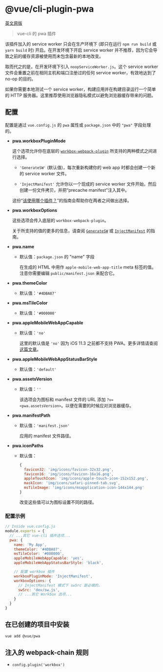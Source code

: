 # @vue/cli-plugin-pwa

[英文原版](https://github.com/vuejs/vue-cli/tree/dev/packages/\@vue/cli-plugin-pwa/README.md)

> vue-cli 的 pwa 插件

该插件加入的 service worker 只会在生产环境下 (即只在运行 `npm run build` 或 `yarn build` 时) 开启。在开发环境下开启 service worker 并不推荐，因为它会导致之前的缓存资源被使用而未包含最新的本地改变。

取而代之的是，在开发环境下引入 `noopServiceWorker.js`。这个 service worker 文件会重置之前在相同主机和端口注册过的任何 service worker，有效地达到了 no-op 的目的。

如果你需要本地测试一个 service worker，构建应用并在构建目录运行一个简单的 HTTP 服务器。这里推荐使用浏览器隐私模式以避免浏览器缓存带来的问题。

## 配置

配置是通过 `vue.config.js` 的 `pwa` 属性或 `package.json` 中的 `"pwa"` 字段处理的。

- **pwa.workboxPluginMode**

  这个选项允许你在底层的 [`workbox-webpack-plugin`](https://developers.google.com/web/tools/workbox/modules/workbox-webpack-plugin) 所支持的两种模式之间进行选择。

  - `'GenerateSW'` (默认值)，每次重新构建你的 web app 时都会创建一个新的 service worker 文件。

  - `'InjectManifest'` 允许你以一个现成的 service worker 文件开始，然后创建一份文件拷贝，并把“precache manifest”注入其中。

  这份“[该使用哪个插件？](https://developers.google.com/web/tools/workbox/modules/workbox-webpack-plugin#which_plugin_to_use)”的指南会帮助你在两者之间做出选择。

- **pwa.workboxOptions**

  这些选项会传入底层的 `workbox-webpack-plugin`。

  关于所支持的值的更多的信息，请查阅 
  [`GenerateSW`](https://developers.google.com/web/tools/workbox/modules/workbox-webpack-plugin#full_generatesw_config) 或 [`InjectManifest`](https://developers.google.com/web/tools/workbox/modules/workbox-webpack-plugin#full_injectmanifest_config) 的指南。

- **pwa.name**

  - 默认值：`package.json` 的 "name" 字段

    在生成的 HTML 中用作 `apple-mobile-web-app-title` meta 标签的值。注意你需要编辑 `public/manifest.json` 来配合它。

- **pwa.themeColor**

  - 默认值：`'#4DBA87'`

- **pwa.msTileColor**

  - 默认值：`'#000000'`

- **pwa.appleMobileWebAppCapable**

  - 默认值：`'no'`

    这里的默认值是 `'no'` 因为 iOS 11.3 之前都不支持 PWA。更多详情请查阅[这篇文章](https://medium.com/@firt/dont-use-ios-web-app-meta-tag-irresponsibly-in-your-progressive-web-apps-85d70f4438cb)。

- **pwa.appleMobileWebAppStatusBarStyle**

  - 默认值：`'default'`

- **pwa.assetsVersion**

  - 默认值：`''`

    该选项会为图标和 manifest 文件的 URL 添加 `?v=<pwa.assetsVersion>`。以便在需要的时候应对浏览器缓存。

- **pwa.manifestPath**

  - 默认值：`'manifest.json'`

    应用的 manifest 文件路径。

- **pwa.iconPaths**

  - 默认值：

    ```js
    {
      favicon32: 'img/icons/favicon-32x32.png',
      favicon16: 'img/icons/favicon-16x16.png',
      appleTouchIcon: 'img/icons/apple-touch-icon-152x152.png',
      maskIcon: 'img/icons/safari-pinned-tab.svg',
      msTileImage: 'img/icons/msapplication-icon-144x144.png'
    }
    ```

    改变这些值可以为图标设置不同的路径。

### 配置示例

```js
// Inside vue.config.js
module.exports = {
  // ...其它 vue-cli 插件选项...
  pwa: {
    name: 'My App',
    themeColor: '#4DBA87',
    msTileColor: '#000000',
    appleMobileWebAppCapable: 'yes',
    appleMobileWebAppStatusBarStyle: 'black',

    // 配置 workbox 插件
    workboxPluginMode: 'InjectManifest',
    workboxOptions: {
      // InjectManifest 模式下 swSrc 是必填的。
      swSrc: 'dev/sw.js',
      // ...其它 Workbox 选项...
    }
  }
}
```

## 在已创建的项目中安装

``` sh
vue add @vue/pwa
```

## 注入的 webpack-chain 规则

- `config.plugin('workbox')`
